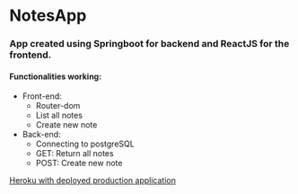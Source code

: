 # **NotesApp**

### App created using Springboot for backend and ReactJS for the frontend.
#### Functionalities working:
* Front-end:
  * Router-dom
  * List all notes
  * Create new note
* Back-end:
  * Connecting to postgreSQL
  * GET: Return all notes
  * POST: Create new note
 

[Heroku with deployed production application](https://reactnotesfrontend-jmoraes.herokuapp.com/)
